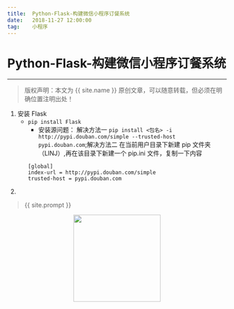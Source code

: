 ```yaml
---              
title:  Python-Flask-构建微信小程序订餐系统
date:   2018-11-27 12:00:00
tag:    小程序
---
```

# Python-Flask-构建微信小程序订餐系统

***
> 版权声明：本文为 {{ site.name }} 原创文章，可以随意转载，但必须在明确位置注明出处！

1. 安装 Flask
    - `pip install Flask`
        - 安装源问题： 解决方法一 `pip install <包名> -i http://pypi.douban.com/simple --trusted-host pypi.douban.com`;解决方法二 在当前用户目录下新建 pip 文件夹（LINJ）,再在该目录下新建一个 pip.ini 文件，复制一下内容 
        ```
        [global]
        index-url = http://pypi.douban.com/simple
        trusted-host = pypi.douban.com
        ```
2. 






> {{ site.prompt }}

<div  align="center">
<img src="https://rengui520.github.io/images/wechart.jpg" width = "200" height = "200"/>